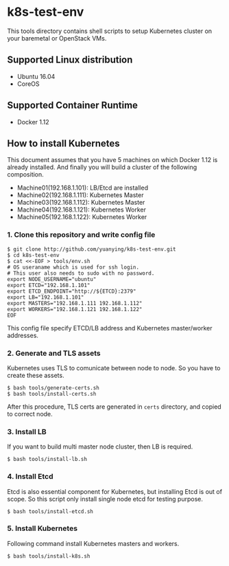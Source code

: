 # k8s-test-env

This tools directory contains shell scripts to setup Kubernetes cluster
on your baremetal or OpenStack VMs.

## Supported Linux distribution

-   Ubuntu 16.04
-   CoreOS

## Supported Container Runtime

-   Docker 1.12

## How to install Kubernetes

This document assumes that you have 5 machines on which Docker 1.12 is
already installed. And finally you will build a cluster of the following
composition.

-   Machine01(192.168.1.101): LB/Etcd are installed
-   Machine02(192.168.1.111): Kubernetes Master
-   Machine03(192.168.1.112): Kubernetes Master
-   Machine04(192.168.1.121): Kubernetes Worker
-   Machine05(192.168.1.122): Kubernetes Worker

### 1. Clone this repository and write config file

    $ git clone http://github.com/yuanying/k8s-test-env.git
    $ cd k8s-test-env
    $ cat <<-EOF > tools/env.sh
    # OS useraname which is used for ssh login.
    # This user also needs to sudo with no password.
    export NODE_USERNAME="ubuntu"
    export ETCD="192.168.1.101"
    export ETCD_ENDPOINT="http://${ETCD}:2379"
    export LB="192.168.1.101"
    export MASTERS="192.168.1.111 192.168.1.112"
    export WORKERS="192.168.1.121 192.168.1.122"
    EOF

This config file specify ETCD/LB address and Kubernetes master/worker
addresses.

### 2. Generate and TLS assets

Kubernetes uses TLS to comunicate between node to node. So you have to
create these assets.

    $ bash tools/generate-certs.sh
    $ bash tools/install-certs.sh

After this procedure, TLS certs are generated in `certs` directory, and
copied to correct node.

### 3. Install LB

If you want to build multi master node cluster, then LB is required.

    $ bash tools/install-lb.sh

### 4. Install Etcd

Etcd is also essential component for Kubernetes, but installing Etcd is
out of scope. So this script only install single node etcd for testing
purpose.

    $ bash tools/install-etcd.sh

### 5. Install Kubernetes

Following command install Kubernetes masters and workers.

    $ bash tools/install-k8s.sh
